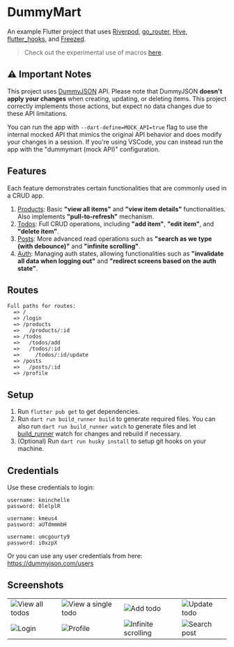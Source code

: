 # DummyMart

An example Flutter project that uses [Riverpod], [go_router], [Hive], [flutter_hooks], and [Freezed].
 
> Check out the experimental use of macros [here](https://github.com/dhafinrayhan/dummymart/tree/macros).

## ⚠ Important Notes
This project uses [DummyJSON] API. Please note that DummyJSON **doesn't apply your changes** when creating, updating, or deleting items. This project correctly implements those actions, but expect no data changes due to these API limitations.

You can run the app with `--dart-define=MOCK_API=true` flag to use the internal mocked API that mimics the original API behavior and does modify your changes in a session. If you're using VSCode, you can instead run the app with the "dummymart (mock API)" configuration.

## Features
Each feature demonstrates certain functionalities that are commonly used in a CRUD app.
1. [Products](https://github.com/dhafinrayhan/dummymart/tree/master/lib/features/products): Basic **"view all items"** and **"view item details"** functionalities. Also implements **"pull-to-refresh"** mechanism.
2. [Todos](https://github.com/dhafinrayhan/dummymart/tree/master/lib/features/todos): Full CRUD operations, including **"add item"**, **"edit item"**, and **"delete item"**.
3. [Posts](https://github.com/dhafinrayhan/dummymart/tree/master/lib/features/posts): More advanced read operations such as **"search as we type (with debounce)"** and **"infinite scrolling"**.
4. [Auth](https://github.com/dhafinrayhan/dummymart/tree/master/lib/features/auth): Managing auth states, allowing functionalities such as **"invalidate all data when logging out"** and **"redirect screens based on the auth state"**.

## Routes
```
Full paths for routes:
  => /
  => /login
  => /products
  =>   /products/:id
  => /todos
  =>   /todos/add
  =>   /todos/:id
  =>     /todos/:id/update
  => /posts
  =>   /posts/:id
  => /profile
```

## Setup
1. Run `flutter pub get` to get dependencies.
2. Run `dart run build_runner build` to generate required files. You can also run `dart run build_runner watch` to generate files and let [build_runner] watch for changes and rebuild if necessary.
3. (Optional) Run `dart run husky install` to setup git hooks on your machine.

## Credentials
Use these credentials to login:

```
username: kminchelle
password: 0lelplR
```
```
username: kmeus4
password: aUTdmmmbH
```
```
username: umcgourty9
password: i0xzpX
```

Or you can use any user credentials from here: https://dummyjson.com/users

## Screenshots
|||||
|----|----|----|----|
| ![View all todos] | ![View a single todo] | ![Add todo] | ![Update todo] |
| ![Login] | ![Profile] | ![Infinite scrolling] | ![Search post] |


  [riverpod]: https://pub.dev/packages/riverpod
  [flutter_hooks]: https://pub.dev/packages/flutter_hooks
  [freezed]: https://pub.dev/packages/freezed
  [hive]: https://pub.dev/packages/hive
  [go_router]: https://pub.dev/packages/go_router
  [build_runner]: https://pub.dev/packages/build_runner
  [DummyJSON]: https://dummyjson.com/

  [View all todos]: https://github.com/dhafinrayhan/dummymart/assets/49405411/bc4a0202-ec44-4f7c-a26a-3d88f55a4f7a
  [View a single todo]: https://github.com/dhafinrayhan/dummymart/assets/49405411/7611f63a-efd7-4a58-a831-8a1eb360ad8a
  [Add todo]: https://github.com/dhafinrayhan/dummymart/assets/49405411/d412a52a-530d-4624-be7a-fc0be06cd2ab
  [Update todo]: https://github.com/dhafinrayhan/dummymart/assets/49405411/3a386227-9ed4-4c9b-9223-bd4f98194576

  [Login]: https://github.com/dhafinrayhan/dummymart/assets/49405411/c1f0a23d-0643-449e-abf3-3c1b1a330e83
  [Profile]: https://github.com/dhafinrayhan/dummymart/assets/49405411/738db00a-a9a0-423a-8630-8f097d6ff966
  [Infinite scrolling]: https://github.com/dhafinrayhan/dummymart/assets/49405411/276bafc1-4959-4551-a86b-b3f4ec9c4722
  [Search post]: https://github.com/dhafinrayhan/dummymart/assets/49405411/2dca7217-8b80-4549-b76f-83e53850818a

